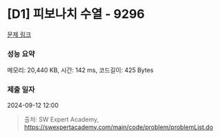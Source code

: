 # [D1] 피보나치 수열 - 9296 

[문제 링크](https://swexpertacademy.com/main/code/problem/problemDetail.do?contestProbId=AW9lUl3aeCwDFAUY) 

### 성능 요약

메모리: 20,440 KB, 시간: 142 ms, 코드길이: 425 Bytes

### 제출 일자

2024-09-12 12:00



> 출처: SW Expert Academy, https://swexpertacademy.com/main/code/problem/problemList.do